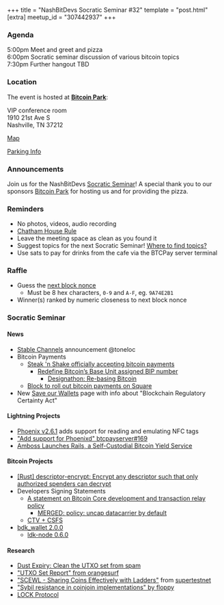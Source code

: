 +++
title = "NashBitDevs Socratic Seminar #32"
template = "post.html"
[extra]
meetup_id = "307442937"
+++

### Agenda
 
5:00pm Meet and greet and pizza  
6:00pm Socratic seminar discussion of various bitcoin topics   
7:30pm Further hangout TBD

### Location

The event is hosted at [**Bitcoin Park**](https://bitcoinpark.com):

VIP conference room   
1910 21st Ave S  
Nashville, TN  37212  

[Map](https://www.google.com/maps/place/1910+21st+Ave+S,+Nashville,+TN+37212/@36.1347819,-86.8029863,17z/data=!3m1!4b1!4m5!3m4!1s0x8864669fea1ce71d:0xdc34986293b94f39!8m2!3d36.1347819!4d-86.8007923)  

[Parking Info](/about/bitcoinpark-parking)  

### Announcements

Join us for the NashBitDevs [Socratic Seminar](/about)! A special thank you to our 
sponsors [Bitcoin Park](https://bitcoinpark.co/) for hosting us and for providing the pizza. 

### Reminders

  - No photos, videos, audio recording
  - [Chatham House Rule](https://www.chathamhouse.org/about-us/chatham-house-rule)
  - Leave the meeting space as clean as you found it
  - Suggest topics for the next Socratic Seminar! [Where to find topics?](/about/find-topics)
  - Use sats to pay for drinks from the cafe via the BTCPay server terminal

### Raffle

  - Guess the [next block nonce](https://nonce.notmandatory.org/)
    - Must be 8 hex characters, `0-9` and `A-F`, eg. `9A74E2B1`
  - Winner(s) ranked by numeric closeness to next block nonce

### Socratic Seminar

#### News

- [Stable Channels](https://stablechannels.com) announcement @toneloc
- Bitcoin Payments
  - [Steak 'n Shake  officially accepting bitcoin payments](https://x.com/SteaknShake/status/1923426316478558571)
    - [Redefine Bitcoin’s Base Unit assigned BIP number](https://github.com/bitcoin/bips/pull/1821)
      - [Designathon: Re-basing Bitcoin ](https://event.bitcoin.design/#project-reczoE4WXQpKW5pZA)
  - [Block to roll out bitcoin
payments on Square](https://squareup.com/us/en/press/block-to-roll-out-bitcoin-payments-on-square)
- New [Save our Wallets](https://saveourwallets.org) page with info about "Blockchain Regulatory Certainty Act"

#### Lightning Projects

- [Phoenix v2.6.1](https://github.com/ACINQ/phoenix/releases/tag/android-v2.6.1) adds support for reading and emulating NFC tags
- ["Add support for Phoenixd" btcpayserver#169](https://github.com/btcpayserver/BTCPayServer.Lightning/pull/169)
- [Amboss Launches Rails, a Self-Custodial Bitcoin Yield Service](https://x.com/ambosstech/status/1928194644699140509)

#### Bitcoin Projects

- [[Rust] descriptor-encrypt: Encrypt any descriptor such that only authorized spenders can decrypt](https://delvingbitcoin.org/t/rust-descriptor-encrypt-encrypt-any-descriptor-such-that-only-authorized-spenders-can-decrypt/1750)
- Developers Signing Statements
  - [A statement on Bitcoin Core development and transaction relay policy](https://bitcoincore.org/en/2025/06/06/relay-statement/)
    - [MERGED: policy: uncap datacarrier by default](https://github.com/bitcoin/bitcoin/pull/32406)
  - [CTV + CSFS](https://ctv-csfs.com)
- [bdk_wallet 2.0.0](https://github.com/bitcoindevkit/bdk_wallet/releases/tag/wallet-2.0.0)
  - [ldk-node 0.6.0](https://github.com/lightningdevkit/ldk-node/releases/tag/v0.6.0)

#### Research

- [Dust Expiry: Clean the UTXO set from spam](https://delvingbitcoin.org/t/dust-expiry-clean-the-utxo-set-from-spam/1707)
- ["UTXO Set Report" from orangesurf](https://research.mempool.space/utxo-set-report)
- ["SCEWL - Sharing Coins Effectively with Ladders"](https://supertestnet.github.io/scewl/) from [supertestnet](https://github.com/supertestnet)
- ["Sybil resistance in coinjoin implementations" by floppy](https://uncensoredtech.substack.com/p/sybil-resistance-in-coinjoin-implementations)
- [LOCK Protocol](https://github.com/bramkanstein/lock-protocol)
